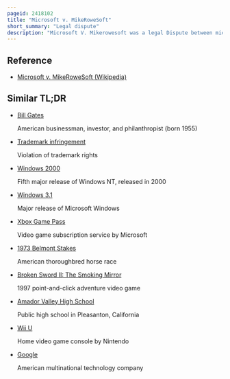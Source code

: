 ```yaml
---
pageid: 2418102
title: "Microsoft v. MikeRoweSoft"
short_summary: "Legal dispute"
description: "Microsoft V. Mikerowesoft was a legal Dispute between microsoft and a 17-year-old canadian Belmont high School Student named mike Rowe over the Domain Name mikerowesoft in 2004. Com'. The Company argued that the Trademark was infringed because of the phonetic Resemblance between microsoft and mikerowesoft."
---
```


## Reference

- [Microsoft v. MikeRoweSoft (Wikipedia)](https://en.wikipedia.org/?curid=2418102)

## Similar TL;DR

- [Bill Gates](/tldr/en/bill-gates)

  American businessman, investor, and philanthropist (born 1955)

- [Trademark infringement](/tldr/en/trademark-infringement)

  Violation of trademark rights

- [Windows 2000](/tldr/en/windows-2000)

  Fifth major release of Windows NT, released in 2000

- [Windows 3.1](/tldr/en/windows-31)

  Major release of Microsoft Windows

- [Xbox Game Pass](/tldr/en/xbox-game-pass)

  Video game subscription service by Microsoft

- [1973 Belmont Stakes](/tldr/en/1973-belmont-stakes)

  American thoroughbred horse race

- [Broken Sword II: The Smoking Mirror](/tldr/en/broken-sword-ii-the-smoking-mirror)

  1997 point-and-click adventure video game

- [Amador Valley High School](/tldr/en/amador-valley-high-school)

  Public high school in Pleasanton, California

- [Wii U](/tldr/en/wii-u)

  Home video game console by Nintendo

- [Google](/tldr/en/google)

  American multinational technology company

